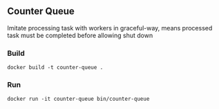 ## Counter Queue
Imitate processing task with workers in graceful-way, means processed task must be completed before allowing shut down 

### Build
```
docker build -t counter-queue .
```

### Run 
```
docker run -it counter-queue bin/counter-queue
```